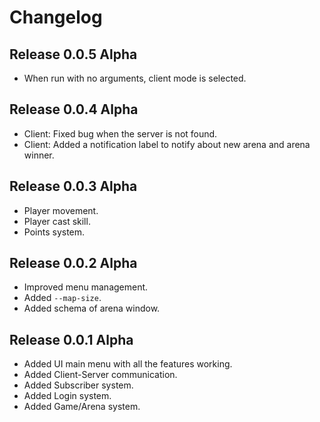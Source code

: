 # Changelog

## Release 0.0.5 Alpha
- When run with no arguments, client mode is selected.

## Release 0.0.4 Alpha
- Client: Fixed bug when the server is not found.
- Client: Added a notification label to notify about new arena and arena winner.

## Release 0.0.3 Alpha
- Player movement.
- Player cast skill.
- Points system.

## Release 0.0.2 Alpha
- Improved menu management.
- Added `--map-size`.
- Added schema of arena window.

## Release 0.0.1 Alpha
- Added UI main menu with all the features working.
- Added Client-Server communication.
- Added Subscriber system.
- Added Login system.
- Added Game/Arena system.
